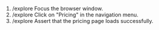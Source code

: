 1. /explore Focus the browser window.
2. /explore Click on "Pricing" in the navigation menu.
3. /explore Assert that the pricing page loads successfully.